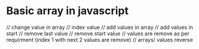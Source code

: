 # Basic array in javascript

// change value in array
// index value
// add values in array
// add values in start
// remove last value
// remove start value
// values are remove as per requirment (index 1 with next 2 values are remove)
// arrays/ values reverse
